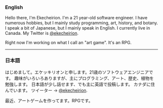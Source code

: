 ### English

Hello there, I'm Ekecheirion. I'm a 21 year-old software engineer. I have numerous hobbies, but I mainly study programming, art, history, and botany. I speak a bit of Japanese, but I mainly speak in English. I currently live in Canada. My Twitter is [@ekecheirion](https://twitter.com/ekecheirion).

Right now I'm working on what I call an "art game". It's an RPG.

-----------------------

### 日本語

はじめまして。エケッキリオンと申します。21歳のソフトウェアエンジニアです。
趣味がいろいろありますが、主にプログラミング、アート、歴史、植物を勉強します。
日本語が少し話せます、でも主に英語で投稿します。
カナダに住んでいます。
ツイーター → [@ekecheirion](https://twitter.com/ekecheirion).

最近、アートゲームを作ってます。RPGです。

